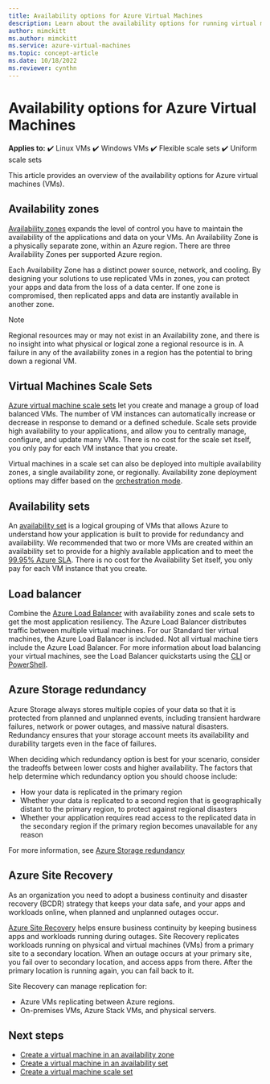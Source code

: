 ```yaml
---
title: Availability options for Azure Virtual Machines
description: Learn about the availability options for running virtual machines in Azure
author: mimckitt
ms.author: mimckitt
ms.service: azure-virtual-machines
ms.topic: concept-article
ms.date: 10/18/2022
ms.reviewer: cynthn
---
```

    
# Availability options for Azure Virtual Machines

**Applies to:** :heavy_check_mark: Linux VMs :heavy_check_mark: Windows VMs :heavy_check_mark: Flexible scale sets :heavy_check_mark: Uniform scale sets

This article provides an overview of the availability options for Azure virtual machines (VMs).


## Availability zones
[Availability zones](/azure/reliability/availability-zones-overview?context=/azure/virtual-machines/context/context) expands the level of control you have to maintain the availability of the applications and data on your VMs. An Availability Zone is a physically separate zone, within an Azure region. There are three Availability Zones per supported Azure region. 

Each Availability Zone has a distinct power source, network, and cooling. By designing your solutions to use replicated VMs in zones, you can protect your apps and data from the loss of a data center. If one zone is compromised, then replicated apps and data are instantly available in another zone. 

> [!NOTE]
> Regional resources may or may not exist in an Availability zone, and there is no insight into what physical or logical zone a regional resource is in. A failure in any of the availability zones in a region has the potential to bring down a regional VM.

## Virtual Machines Scale Sets 
[Azure virtual machine scale sets](flexible-virtual-machine-scale-sets.md) let you create and manage a group of load balanced VMs. The number of VM instances can automatically increase or decrease in response to demand or a defined schedule. Scale sets provide high availability to your applications, and allow you to centrally manage, configure, and update many VMs. There is no cost for the scale set itself, you only pay for each VM instance that you create.

Virtual machines in a scale set can also be deployed into multiple availability zones, a single availability zone, or regionally. Availability zone deployment options may differ based on the [orchestration mode](../virtual-machine-scale-sets/virtual-machine-scale-sets-orchestration-modes.md?context=/azure/virtual-machines/context/context).


## Availability sets
An [availability set](availability-set-overview.md) is a logical grouping of VMs that allows Azure to understand how your application is built to provide for redundancy and availability. We recommended that two or more VMs are created within an availability set to provide for a highly available application and to meet the [99.95% Azure SLA](https://azure.microsoft.com/support/legal/sla/virtual-machines/). There is no cost for the Availability Set itself, you only pay for each VM instance that you create.


## Load balancer
Combine the [Azure Load Balancer](/azure/load-balancer/load-balancer-overview) with availability zones and scale sets to get the most application resiliency. The Azure Load Balancer distributes traffic between multiple virtual machines. For our Standard tier virtual machines, the Azure Load Balancer is included. Not all virtual machine tiers include the Azure Load Balancer. For more information about load balancing your virtual machines, see the Load Balancer quickstarts using the [CLI](/azure/load-balancer/quickstart-load-balancer-standard-public-cli) or [PowerShell](/azure/load-balancer/quickstart-load-balancer-standard-public-powershell).


## Azure Storage redundancy
Azure Storage always stores multiple copies of your data so that it is protected from planned and unplanned events, including transient hardware failures, network or power outages, and massive natural disasters. Redundancy ensures that your storage account meets its availability and durability targets even in the face of failures.

When deciding which redundancy option is best for your scenario, consider the tradeoffs between lower costs and higher availability. The factors that help determine which redundancy option you should choose include:
- How your data is replicated in the primary region
- Whether your data is replicated to a second region that is geographically distant to the primary region, to protect against regional disasters
- Whether your application requires read access to the replicated data in the secondary region if the primary region becomes unavailable for any reason

For more information, see [Azure Storage redundancy](/azure/storage/common/storage-redundancy)


## Azure Site Recovery
As an organization you need to adopt a business continuity and disaster recovery (BCDR) strategy that keeps your data safe, and your apps and workloads online, when planned and unplanned outages occur.

[Azure Site Recovery](/azure/site-recovery/site-recovery-overview) helps ensure business continuity by keeping business apps and workloads running during outages. Site Recovery replicates workloads running on physical and virtual machines (VMs) from a primary site to a secondary location. When an outage occurs at your primary site, you fail over to secondary location, and access apps from there. After the primary location is running again, you can fail back to it.

Site Recovery can manage replication for:
- Azure VMs replicating between Azure regions.
- On-premises VMs, Azure Stack VMs, and physical servers.

## Next steps
- [Create a virtual machine in an availability zone](./linux/create-cli-availability-zone.md)
- [Create a virtual machine in an availability set](./linux/tutorial-availability-sets.md)
- [Create a virtual machine scale set](../virtual-machine-scale-sets/quick-create-portal.md)
